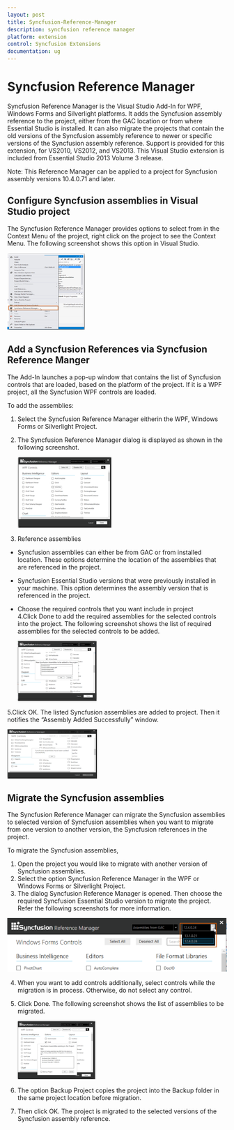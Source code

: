 ```yaml
---
layout: post
title: Syncfusion-Reference-Manager
description: syncfusion reference manager
platform: extension
control: Syncfusion Extensions
documentation: ug
---
```


# Syncfusion Reference Manager


Syncfusion Reference Manager is the Visual Studio Add-In for WPF, Windows Forms and Silverlight platforms. It adds the Syncfusion assembly reference to the project, either from the GAC location or from where Essential Studio is installed. It can also migrate the projects that contain the old versions of the Syncfusion assembly reference to newer or specific versions of the Syncfusion assembly reference. Support is provided for this extension, for VS2010, VS2012, and VS2013. This Visual Studio extension is included from Essential Studio 2013 Volume 3 release.

  Note: This Reference Manager can be applied to a project for Syncfusion assembly versions 10.4.0.71 and later.


## Configure Syncfusion assemblies in Visual Studio project

The Syncfusion Reference Manager provides options to select from in the Context Menu of the project, right click on the project to see the Context Menu. The following screenshot shows this option in Visual Studio.   



![](Configure-Syncfusion-assemblies-in-Visual-Studio-project_images/Configure-Syncfusion-assemblies-in-Visual-Studio-project_img1.png)



## Add a Syncfusion References via Syncfusion Reference Manger

The Add-In launches a pop-up window that contains the list of Syncfusion controls that are loaded, based on the platform of the project. If it is a WPF project, all the Syncfusion WPF controls are loaded.

To add the assemblies:

1. Select the Syncfusion Reference Manager eitherin the WPF, Windows Forms or Silverlight Project.
2. The Syncfusion Reference Manager dialog is displayed as shown in the following screenshot.

   ![](Add-a-Syncfusion-References-via-Syncfusion-Reference-Manger_images/Add-a-Syncfusion-References-via-Syncfusion-Reference-Manger_img1.png)

3. Reference assemblies
* Syncfusion assemblies can either be from GAC or from installed location. These options determine the location of the assemblies that are referenced in the project.
* Syncfusion Essential Studio versions that were previously installed in your machine. This option determines the assembly version that is referenced in the project.
* Choose the required controls that you want include in project
4.Click Done to add the required assemblies for the selected controls into the project. The following screenshot shows the list of required assemblies for the selected controls to be added.

  ![](Add-a-Syncfusion-References-via-Syncfusion-Reference-Manger_images/Add-a-Syncfusion-References-via-Syncfusion-Reference-Manger_img2.png)

5.Click OK. The listed Syncfusion assemblies are added to project. Then it notifies the “Assembly Added Successfully” window.

  ![](Add-a-Syncfusion-References-via-Syncfusion-Reference-Manger_images/Add-a-Syncfusion-References-via-Syncfusion-Reference-Manger_img3.png)



## Migrate the Syncfusion assemblies

The Syncfusion Reference Manager can migrate the Syncfusion assemblies to selected version of Syncfusion assemblies when you want to migrate from one version to another version, the Syncfusion references in the project.

To migrate the Syncfusion assemblies,

1. Open the project you would like to migrate with another version of Syncfusion assemblies.
2. Select the option Syncfusion Reference Manager in the WPF or Windows Forms or Silverlight Project.
3. The dialog Syncfusion Reference Manager is opened. Then choose the required Syncfusion Essential Studio version to migrate the project. Refer the following screenshots for more information.

  ![](Migrate-the-Syncfusion-assemblies_images/Migrate-the-Syncfusion-assemblies_img1.png)



4. When you want to add controls additionally, select controls while the migration is in process. Otherwise, do not select any control.
5. Click Done. The following screenshot shows the list of assemblies to be migrated. 

   ![](Migrate-the-Syncfusion-assemblies_images/Migrate-the-Syncfusion-assemblies_img2.png)



6. The option Backup Project copies the project into the Backup folder in the same project location before migration.
7. Then click OK. The project is migrated to the selected versions of the Syncfusion assembly reference.





